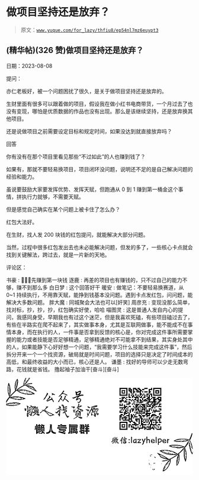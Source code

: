 # 做项目坚持还是放弃？

> 原文：[`www.yuque.com/for_lazy/thfiu8/ep54nl7mz6euypt3`](https://www.yuque.com/for_lazy/thfiu8/ep54nl7mz6euypt3)



## (精华帖)(326 赞)做项目坚持还是放弃？ 

日期：2023-08-08 

提问： 

亦仁老板好，被一个问题困扰了很久，是关于做项目坚持还是放弃的。 

生财里面有很多可以跟着做的项目，假设我在做小红书电商带货，一个月过去了也没有变现，哪怕是优质数据的作品也没有出现。那么是该继续坚持，还是放弃换其他项目。 

还是说做项目之前需要设定目标和规定时间，如果没达到就直接放弃吗？ 

回答 

你有没有在那个项目里看见那些“不过如此”的人也赚到钱了？ 

如果有，那就不要轻易换项目，项目闭环没问题，说明还不足的是自己解决问题的经验和能力。 

虽说要鼓励大家要发挥优势、发挥天赋，但跑通从 0 到 1 赚到第一桶金这个事情，拼执行力就够，不需要天赋。 

但是感觉自己确实在某个问题上被卡住了怎么办？ 

红包大法好。 

在生财，找人发 200 块钱的红包提问，就能解决大部分问题。 

当然，过程中很多红包发出去也未必能解决问题，但发的多了，一些核心卡点就会找到关键解法，跨过去，就是一片新的天地。 

评论区： 

书豪 : 💪💪💪先赚到第一块钱 逐鹿 : 再差的项目也有赚钱的，只不过自己的能力不够，赚不到那么多 白日梦 : 这个回答好干 暖安 : 做笔记：不要轻易换赛道，从 0~1 持续执行，不用靠天赋，能挣到钱基本没问题。遇到卡点发红包，问问题，能解决大多数问题。 胖大魔 : 同城聚会大法也可以[奸笑] 周彦充 : 变现没那么简单，找对标，抄，抄，抄，红包确实好使，哈哈 喵图灵 : 这是普通人发自内心的提问，我感同身受，早期我也有过这个迷茫，但是我喜欢死磕，有些项目磕过去了，有些在半路实在爬不起来了，其实做事本身，尤其是互联网做事，能不能成不在事情本身，而在执行的人，一件事是否拿到反馈的核心是，你对完成这件事所需要掌握的能力或者技能是否足够精通，足够精通绝对不可能拿不到结果，其实身处其中的人，如果能静下心好好想一个问题，“我需要学习什么技能来完成这件事”，然后拆分开来一个一个找资源，破局就是时间问题，项目的选择只是决定了时间成本的高低，和最终收益的大小而已，核心还是人。 谦墨 : 找好的导师可以少走无数弯路，花钱就是省钱。 撸起袖子加油干[奋斗][奋斗] 

![](img/894d30a529e7c37bcd3392323c99941c.png)  